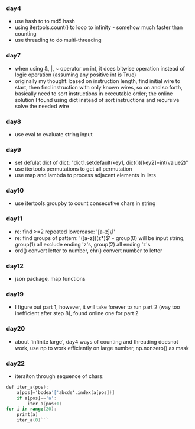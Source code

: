 ### day4
* use hash to to md5 hash
* using itertools.count() to loop to infinity - somehow much faster than counting
* use threading to do multi-threading 

### day7
* when using &, |, ~ operator on int, it does bitwise operation instead of logic operation (assuming any positive int is True)
* originally my thought: based on instruction length, find initial wire to start, then find instruction with only known wires, so on and so forth, basically need to sort instructions in executable order; the online solution I found using dict instead of sort instructions and recursive solve the needed wire

### day8
* use eval to evaluate string input

### day9
* set defulat dict of dict: "dict1.setdefault(key1, dict())[key2]=int(value2)"
* use itertools.permutations to get all permutation
* use map and lambda to process adjacent elements in lists

### day10
* use itertools.groupby to count consecutive chars in string

### day11
* re: find >=2 repeated lowercase: '[a-z]\1'
* re: find groups of pattern: '([a-z])(z*)$' - group(0) will be input string, group(1) all exclude ending 'z's, group(2) all ending 'z's
* ord() convert letter to number, chr() convert number to letter

### day12
* json package, map functions

### day19
* I figure out part 1, however, it will take forever to run part 2 (way too inefficient after step 8), found online one for part 2

### day20
* about 'infinite large', day4 ways of counting and threading doesnot work, use np to work efficiently on large number, np.nonzero() as mask

### day22
* iteraiton through sequence of chars:
```a = ['a']*5
def iter_a(pos):
    a[pos]='bcdea'['abcde'.index(a[pos])]
    if a[pos]=='a':
        iter_a(pos+1)
for i in range(20):
    print(a)
    iter_a(0)```